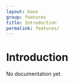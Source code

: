 ```yaml
---
layout: base
group: features
title: Introduction
permalink: features/
---
```


# Introduction

<p class="hint hint--error">No documentation yet.</p>
